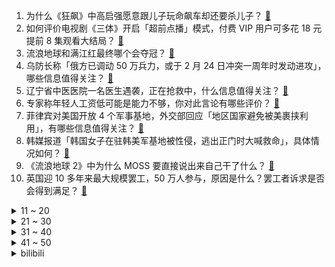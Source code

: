 1. 为什么《狂飙》中高启强愿意跟儿子玩命飙车却还要杀儿子？ [:link:](https://www.zhihu.com/question/581767955)
2. 如何评价电视剧《三体》开启「超前点播」模式，付费 VIP 用户可多花 18 元提前 8 集观看大结局？ [:link:](https://www.zhihu.com/question/581750805)
3. 流浪地球和满江红最终哪个会夺冠？ [:link:](https://www.zhihu.com/question/580672931)
4. 乌防长称「俄方已调动 50 万兵力，或于 2 月 24 日冲突一周年时发动进攻」，哪些信息值得关注？ [:link:](https://www.zhihu.com/question/581855987)
5. 辽宁省中医医院一名医生遇袭，正在抢救中，什么信息值得关注？ [:link:](https://www.zhihu.com/question/581888515)
6. 专家称年轻人工资低可能是能力不够，你对此言论有哪些评价？ [:link:](https://www.zhihu.com/question/581880017)
7. 菲律宾对美国开放 4 个军事基地，外交部回应「地区国家避免被美裹挟利用」，有哪些信息值得关注？ [:link:](https://www.zhihu.com/question/581862076)
8. 韩媒报道「韩国女子在驻韩美军基地被性侵，逃出正门时大喊救命」，具体情况如何？ [:link:](https://www.zhihu.com/question/581690353)
9. 《流浪地球 2》中为什么 MOSS 要直接说出来自己干了什么？ [:link:](https://www.zhihu.com/question/580467996)
10. 英国迎 10 多年来最大规模罢工，50 万人参与，原因是什么？罢工者诉求是否会得到满足？ [:link:](https://www.zhihu.com/question/581834978)
<details>
<summary>11 ~ 20</summary>

11. 电影《满江红》中何立摔碎玉镯象征桃丫头死亡,而片尾又出现桃丫头，这应该如何理解？ [:link:](https://www.zhihu.com/question/580710174)
12. 「非婚生育」政策的出现，是不是反向印证了有越来越多的人不愿意走入婚姻？ [:link:](https://www.zhihu.com/question/581506279)
13. 粒子不能毁灭，是不是意味着我身上的每个原子都和宇宙的年龄一样大？ [:link:](https://www.zhihu.com/question/581610791)
14. 《地球往事》第一部的名字明明是《三体》，为何有人以为第一部叫《地球往事》？ [:link:](https://www.zhihu.com/question/579214227)
15. 2022 年超 92% 的股民亏损，近 8 成股民精神状态不佳，如何看待这个数据？你去年理财状况如何？ [:link:](https://www.zhihu.com/question/581864025)
16. 上海动物园通报小老虎意外溺亡「因应激跳入水池，未能成功打捞」，如何看待此事？动物园需要承担责任吗？ [:link:](https://www.zhihu.com/question/581853688)
17. 菜鸟驿站为什么那么多转让的？ [:link:](https://www.zhihu.com/question/458627547)
18. 项目结束后分配奖金，领导说根据部门同事投票结果分配，合理吗？ [:link:](https://www.zhihu.com/question/580529906)
19. 15W左右家庭用车，买什么车性价比高？ [:link:](https://www.zhihu.com/question/581126040)
20. 张家口市崇礼区富龙滑雪场官方就滑雪场禁止游客教亲友滑雪进行了回应，如何看待此事？ [:link:](https://www.zhihu.com/question/581229864)
</details>
<details>
<summary>21 ~ 30</summary>

21. 还记得《英雄联盟》里你第一次让对手血条瞬间消失的英雄是什么吗？ [:link:](https://www.zhihu.com/question/581519880)
22. 有哪些无关风月、仙气十足的诗词？ [:link:](https://www.zhihu.com/question/506083101)
23. 近期「提前还房贷」掀高潮，背后原因有哪些？提前还房贷利大于弊吗？ [:link:](https://www.zhihu.com/question/581687718)
24. 胡某宇事件新闻发布会召开，认定系自缢死亡，尸体发现地系原始第一现场，哪些细节值得关注？ [:link:](https://www.zhihu.com/question/581805708)
25. 《狂飙》里都知道安欣是个突破口，高启强团伙为什么不把他除掉？或者是谁一直在守护安欣，没让发生意外？ [:link:](https://www.zhihu.com/question/581466579)
26. 第一次带女朋友回家，应该提醒父母发红包吗？ [:link:](https://www.zhihu.com/question/579214819)
27. 2023 LPL 春季赛诺手登场，TES 2:0 击败 RA，如何评价这场比赛？ [:link:](https://www.zhihu.com/question/581881012)
28. 美版头条 ChatGPT 上岗写稿消息一出，股价暴涨 119%，ChatGPT会颠覆媒体行业吗？ [:link:](https://www.zhihu.com/question/580798079)
29. 《满江红》在张艺谋导演作品序列里，处于什么水平？ [:link:](https://www.zhihu.com/question/579782358)
30. 全球爆红的 ChatGPT 是如何诞生的？ChatGPT 的出现给商业巨头带来了哪些冲击和变革？ [:link:](https://www.zhihu.com/question/581583010)
</details>
<details>
<summary>31 ~ 40</summary>

31. 一个小白如何自己准备CPA考试？ [:link:](https://www.zhihu.com/question/312410367)
32. 学业和友谊哪个重要? [:link:](https://www.zhihu.com/question/574664527)
33. 高三有必要晚上熬夜学习吗? [:link:](https://www.zhihu.com/question/581258076)
34. 大润发一女员工因照顾病危父亲请假遭开除，公司回应称该员工旷工 40 多天，公司的做法是否合理合法？ [:link:](https://www.zhihu.com/question/581800979)
35. 小时候好还是长大好呢？ [:link:](https://www.zhihu.com/question/570342587)
36. 有哪些非常重要但又容易被忽视的「抗老思路」？ [:link:](https://www.zhihu.com/question/581835584)
37. 读研最大的感受是什么？ [:link:](https://www.zhihu.com/question/265574839)
38. 梅西超越 C 罗成五大联赛历史射手王，如何评价「梅罗对决」这样的里程碑时刻？ [:link:](https://www.zhihu.com/question/581835250)
39. 《流浪地球 2》中图恒宇和图丫丫一直在做的数独题有什么含义？ [:link:](https://www.zhihu.com/question/581113501)
40. 2022 年全国居民人均消费支出 24538 元，其中 7 省超 3 万元，哪些信息值得关注？ [:link:](https://www.zhihu.com/question/581871545)
</details>
<details>
<summary>41 ~ 50</summary>

41. 单身的时候回家，该怎么应对家人的催恋催婚？ [:link:](https://www.zhihu.com/question/579248385)
42. 蔚来开启降价促销，2022 款 ES6 和 ES8 降幅最高超过 10 万元，如何看待这一举措？ [:link:](https://www.zhihu.com/question/581836653)
43. 可以推荐在你手机里单曲循环的歌曲吗? [:link:](https://www.zhihu.com/question/581626532)
44. 《三体》中什么时刻让你最受震撼？ [:link:](https://www.zhihu.com/question/577281332)
45. 报道称ChatGPT 成黑客编写恶意软件「利器」，如何安全使用 ChatGPT？是否应出台相应规范？ [:link:](https://www.zhihu.com/question/581308754)
46. 谁能告诉我高中有没有必要搞好人际关系? [:link:](https://www.zhihu.com/question/581695766)
47. 有了教师资格证，入编当老师容易吗？ [:link:](https://www.zhihu.com/question/581576925)
48. 张颂文发文告别《狂飙》，称「我永远难忘这个春节」，透露第一次看剧本后曾写下一段文字，如何评价这段文字？ [:link:](https://www.zhihu.com/question/581791307)
49. 你和东北人发生过哪些有趣的事？ [:link:](https://www.zhihu.com/question/299105268)
50. 美国准备 20 亿美元援乌军火，首次包括远程武器，俄罗斯回应「不会改变事件进程」，哪些信息值得关注？ [:link:](https://www.zhihu.com/question/581738054)
</details><details>
<summary>bilibili</summary>

1. 头好痒，要长脑子了 [:link:](//www.bilibili.com/video/BV1WD4y1J7b7)
2. 【时代少年团】「乌托邦乐园」《烟花升停在星夜》宋亚轩直拍 [:link:](//www.bilibili.com/video/BV1L3411973S)
3. 高中生，相信我，它会让你离清华近一点。 [:link:](//www.bilibili.com/video/BV1Xv4y167WD)
4. 我保留了一部分寒假作业 [:link:](//www.bilibili.com/video/BV1V24y167S2)
5. 服务员怕我饿着，巨型肉串接连不断，顶级大厨保留牛肉本来味道【梦幻联动ep03-Latina】 [:link:](//www.bilibili.com/video/BV13s4y1x7ee)
6. 这玩意怎么能失传呢！！！？ [:link:](//www.bilibili.com/video/BV18T411o7TT)
7. 离谱！兄弟们竟然为了女神大打出手！！！ [:link:](//www.bilibili.com/video/BV1VM4y1R7vp)
8. 《关于我自己出钱包场请亲朋好友看流浪地球2这件事》 [:link:](//www.bilibili.com/video/BV1QM411v7ji)
9. 普京的最高理想！让欧洲战栗的女帝！《叶卡捷琳娜》P1 [:link:](//www.bilibili.com/video/BV1xY4y1d7uk)
10. 【狂飙 群像】丨以 父 之 名 [:link:](//www.bilibili.com/video/BV19x4y177ni)
<details>
<summary>11 ~ 20</summary>

11. 阴阳怪气、鄙视链、网暴、互喷，为何互联网环境这么烂？【围炉夜话】 [:link:](//www.bilibili.com/video/BV1wA411r7vb)
12. 二次元角色的习惯 [:link:](//www.bilibili.com/video/BV1kM411i7bs)
13. 【狂飙】可是恨的人没死成，爱的人没可能。 [:link:](//www.bilibili.com/video/BV1j84y1L7yi)
14. 他们都是《狂飙》安欣的真实原型 [:link:](//www.bilibili.com/video/BV1n84y1L7CX)
15. 开 床 去 旅 行 [:link:](//www.bilibili.com/video/BV1gM4y197ii)
16. ⚠️原神氪金38W慈善博主，在线送10只夜兰＋胡桃＋迪希雅！！！ [:link:](//www.bilibili.com/video/BV18Y4y1d7GM)
17. 元歌大肠限定皮肤，附专属语音！ [:link:](//www.bilibili.com/video/BV1jY411S73c)
18. 找男朋友一定要找爱打游戏的 [:link:](//www.bilibili.com/video/BV1d3411X75A)
19. 《又又又开业了》 [:link:](//www.bilibili.com/video/BV1ov4y167GC)
20. 这游戏玩的我头皮发麻.... [:link:](//www.bilibili.com/video/BV1hY411Q7tp)
</details>
<details>
<summary>21 ~ 30</summary>

21. ⚡谁 是 生 草 王⚡ [:link:](//www.bilibili.com/video/BV1vR4y1b7h7)
22. 理发师回农村给爸爸剪了个“父子情深”的发型... [:link:](//www.bilibili.com/video/BV1q84y1L7Fd)
23. 《PPAP》&原神：“种门”里应该让谁来堆精通呢？ [:link:](//www.bilibili.com/video/BV1KT411Z7t2)
24. 永远的26岁喵雪儿｜做逍遥猫仙，去喵星过元宵去啦 [:link:](//www.bilibili.com/video/BV1ox4y177fC)
25. 手指骨折后再次出发，骑行九十公里进入黑龙江，夜晚在雪地上露营 [:link:](//www.bilibili.com/video/BV1hj411T7VU)
26. 欧阳紫樱有你是我的服气 [:link:](//www.bilibili.com/video/BV1ed4y1p7xB)
27. ⚡eat it⚡ [:link:](//www.bilibili.com/video/BV1x8411G73x)
28. 当村子消失那一天，我才发现我也是凶手 [:link:](//www.bilibili.com/video/BV1n341197Gf)
29. 什   么   b   动   静 [:link:](//www.bilibili.com/video/BV1R841137LQ)
30. “这告诉导演不要搞单元剧” [:link:](//www.bilibili.com/video/BV1uY411S7ge)
</details>
<details>
<summary>31 ~ 40</summary>

31. 他一元中满命，我一抽送寿命 [:link:](//www.bilibili.com/video/BV1424y167MX)
32. 悠悠球挑战——双球离线 [:link:](//www.bilibili.com/video/BV1FT411C7jC)
33. 【海绵宝宝】九 转 大 肠 [:link:](//www.bilibili.com/video/BV1sA411r7kn)
34. “ 我还是那个笨蛋琪亚娜 ” [:link:](//www.bilibili.com/video/BV1Sv4y167vG)
35. 窗外的男人 2，我看见了它的真面目，全结局 [:link:](//www.bilibili.com/video/BV1dT411o7z3)
36. 怎样给里面的家人们送东西 [:link:](//www.bilibili.com/video/BV1Z24y1z7DC)
37. 做点有意义的事 [:link:](//www.bilibili.com/video/BV1iR4y187JD)
38. 【原神】顶级手法的变强之路 [:link:](//www.bilibili.com/video/BV1J8411G7y2)
39. 好电影是“国家脸面”，更需要有好的“生态环境”【逸语道破】 [:link:](//www.bilibili.com/video/BV1HR4y1872h)
40. 无意中发现自己11年前居然在游戏里认了个爹！？【上集】 [:link:](//www.bilibili.com/video/BV15y4y1R7kj)
</details>
<details>
<summary>41 ~ 50</summary>

41. 顶级厨师俞涛本人给我做了顿传说中的九转大肠 [:link:](//www.bilibili.com/video/BV1EY411S7eR)
42. 我不过是一个善解人意的好妹妹罢了 [:link:](//www.bilibili.com/video/BV1bv4y1r7Gb)
43. 钻石矿脉 我的世界永恒的MC生存 二周目EP10 [:link:](//www.bilibili.com/video/BV1GA411r76q)
44. 太狠！用国外点赞百万的方法整蛊女友…她真无语了？ [:link:](//www.bilibili.com/video/BV1dx4y1L7Kp)
45. 各路Up主来海南作客，都受到了热情招待 [:link:](//www.bilibili.com/video/BV1Q34y1f71H)
46. 盘点96个明星&UP主服装品牌，谁在割韭菜? [:link:](//www.bilibili.com/video/BV1BY411Q72n)
47. 原神海灯节速通 | 45秒通关 | 无工具辅助 | 剧情党 [:link:](//www.bilibili.com/video/BV1kT411k79H)
48. 中国古代史知识点速记之元朝 [:link:](//www.bilibili.com/video/BV1CD4y1J7zt)
49. 不玩自费项目就是自轻自贱？跟团雪乡游，我EMO了...... [:link:](//www.bilibili.com/video/BV11D4y1J7uV)
50. 明日方舟PRTS终端开机动画+音效 [附安装教程] [:link:](//www.bilibili.com/video/BV1uT411C7e4)
</details>
<details>
<summary>51 ~ 60</summary>

51. 像是做了一场热闹的梦 [:link:](//www.bilibili.com/video/BV18G4y1M7Vy)
52. 《光与夜之恋》情热至深活动PV：Tempted Heart [:link:](//www.bilibili.com/video/BV1mT411o71Y)
53. 50元网购的“九转大肠”是否保留了一部分肠的味道？？？ [:link:](//www.bilibili.com/video/BV1My4y1X7hP)
54. 流浪地球3：麦当劳危机 [:link:](//www.bilibili.com/video/BV1V84y1j7yT)
55. 海鲜橡皮筋有多重？不秤不知道一秤肉在疼 [:link:](//www.bilibili.com/video/BV1W84y1L76R)
56. “所以生命啊，它璀璨如歌” [:link:](//www.bilibili.com/video/BV1s8411G7ki)
57. “New boy” [:link:](//www.bilibili.com/video/BV1ST411k7P2)
58. 啊？2.0 [:link:](//www.bilibili.com/video/BV1uv4y1r7F9)
59. 开局小年费！拿下王之哈莫！从零开始的赛尔号#1 [:link:](//www.bilibili.com/video/BV1Y84y1L7nX)
60. 我们不缺调休，缺的是更多的法定假日 [:link:](//www.bilibili.com/video/BV1pv4y1t7Vq)
</details>
<details>
<summary>61 ~ 70</summary>

61. 警察：您这手速是要把我笑死吗？ [:link:](//www.bilibili.com/video/BV16s4y1s7c7)
62. 在漫展上看到社畜二次元跳《这么可爱真是抱歉》 [:link:](//www.bilibili.com/video/BV1AY411Q7xk)
63. 马可和瑶一人一个冰霜冲击，谁顶得住呀！ [:link:](//www.bilibili.com/video/BV1uT411C7Jr)
64. 禁止废话：为什么火车的铁轨不能摸？涨知识了 [:link:](//www.bilibili.com/video/BV18s4y147Qo)
65. 离歌真的很好听。推荐大家！ [:link:](//www.bilibili.com/video/BV1b8411G7cj)
66. 不同类型的婚后生活 [:link:](//www.bilibili.com/video/BV1ss4y1x7nD)
67. 九 转 大 肠 D L C [:link:](//www.bilibili.com/video/BV1j8411G78o)
68. 疑似ikun新暗号流出 [:link:](//www.bilibili.com/video/BV1x34y1f7oT)
69. 2万字脑洞解析《流浪地球2》！让你完全了解数字生命和550W！《流浪3》要怎么拍？！ [:link:](//www.bilibili.com/video/BV1nR4y187Bb)
70. 60级究极鼠王，玩2年不刷圣遗物，看完号整个人都不正常了！ [:link:](//www.bilibili.com/video/BV1bG4y1M7p5)
</details>
<details>
<summary>71 ~ 80</summary>

71. 【速通】流浪地球2讲了什么 [:link:](//www.bilibili.com/video/BV14G4y1M7vz)
72. 谁是杀手 2 [:link:](//www.bilibili.com/video/BV17y4y1R7Hu)
73. 男生实际上爱看这些 [:link:](//www.bilibili.com/video/BV1o8411u7SX)
74. 【散人】打破屏幕！与电脑AI的坑爹决斗i wanna [:link:](//www.bilibili.com/video/BV1pY411S76Q)
75. 提纳里:你以为提瓦特为什么姓提啊？（后仰） [:link:](//www.bilibili.com/video/BV1SG4y1M7is)
76. 深度解析《流浪地球2》崛起的中国科幻！ [:link:](//www.bilibili.com/video/BV1pT411C7X1)
77. 【飞羽社】编年史、背景设定、隐藏暗线——最全面剖析流浪地球2！ [:link:](//www.bilibili.com/video/BV1qd4y1H7hV)
78. 细！我数出了熊大熊二穿过多少件衣服！少一个算我输！ [:link:](//www.bilibili.com/video/BV1VG4y1M7GN)
79. 【花小烙】为什么有的人会对金属过敏？ [:link:](//www.bilibili.com/video/BV1PT411Z7i6)
80. 当一个老外会说一些中文后，她就会开始想写汉字了，就离谱，哈哈哈哈 [:link:](//www.bilibili.com/video/BV1Zd4y1H7jU)
</details>
<details>
<summary>81 ~ 90</summary>

81. 耍把戏 但是开学 [:link:](//www.bilibili.com/video/BV1K341197cc)
82. 东京是互联网中心? 北京拖后腿? 现实的重启 根服务器 密钥 这都啥？ [:link:](//www.bilibili.com/video/BV1tG4y1S7v9)
83. 电影《流浪地球2》正式上映！大家在剧中看到小漫的身姿了吗？120s带你了解剧中科技感炸裂的耳机是如何诞生的！ [:link:](//www.bilibili.com/video/BV16Y411S7jt)
84. “你行你上”与“冰箱制冷” [:link:](//www.bilibili.com/video/BV1x8411G7mL)
85. 【抽象整活】50秒看完《流浪地球2》 [:link:](//www.bilibili.com/video/BV1NM411i7CF)
86. 1万张流浪地球的票根，让我看到了中国电影的希望 [:link:](//www.bilibili.com/video/BV1tR4y1b7wM)
87. 直视宿命 | 永劫无间·宁红夜故事动画 [:link:](//www.bilibili.com/video/BV1Jy4y1X7KP)
88. 一看就会！3.4新深渊12层6间满星攻略！ [:link:](//www.bilibili.com/video/BV1mD4y1K7Cp)
89. 唱完安全感满满 [:link:](//www.bilibili.com/video/BV11y4y1Q7hv)
90. 【水果猎人】网络热门水果鉴定35 [:link:](//www.bilibili.com/video/BV1WR4y187fA)
</details>
<details>
<summary>91 ~ 100</summary>

91. 谁来还京海大学一片蓝天？ [:link:](//www.bilibili.com/video/BV1QY411S7cb)
92. 我为什么不画画了 [:link:](//www.bilibili.com/video/BV1ye4y1P7h3)
93. 这个视频一发 我会被多少人追杀 [:link:](//www.bilibili.com/video/BV1sy4y1R7Fc)
94. 经费爆炸！挑战2W元一口气通关造梦无双#5 [:link:](//www.bilibili.com/video/BV11s4y1s7xF)
95. 开学了，好开心 [:link:](//www.bilibili.com/video/BV1GG4y1D7gL)
96. 称霸热搜榜！这部剧到底有什么魅力？万字解析国产扫黑剧《狂飙》1~6 [:link:](//www.bilibili.com/video/BV1Ev4y1r737)
97. 我妈说再也不当搞笑女了 [:link:](//www.bilibili.com/video/BV1LY4y1d7Zw)
98. “请再给中国动画一点时间…就一点” [:link:](//www.bilibili.com/video/BV1JM4y197mw)
99. 粉丝想要满命魈，这下只能买通阎王爷了... [:link:](//www.bilibili.com/video/BV17y4y1X7uR)
100. 【明日方舟】“生息演算”入门攻略！开局技巧+关卡详解！（更新中）《明日方舟》|魔法Zc目录 [:link:](//www.bilibili.com/video/BV1nx4y1E7qx)
</details></details>